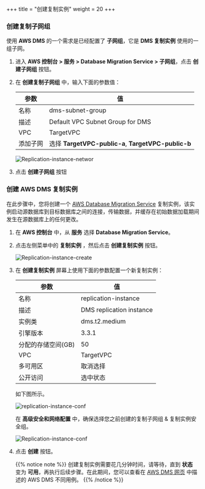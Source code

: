+++
title = "创建复制实例"
weight = 20
+++

### 创建复制子网组

使用 **AWS DMS** 的一个需求是已经配置了 **子网组**，它是 **DMS 复制实例** 使用的一组子网。

1. 进入 **AWS 控制台 > 服务 > Database Migration Service > 子网组**，点击 **创建子网组** 按钮。
2. 在 **创建复制子网组** 中，输入下面的参数值：

    | 参数                 | 值                       |
    | ------------------- | ------------------------ |
    | 名称                 | dms-subnet-group                 |
    | 描述                 | Default VPC Subnet Group for DMS |
    | VPC                 | TargetVPC                        |
    | 添加子网             | 选择 **TargetVPC-public-a**, **TargetVPC-public-b** |

    ![Replication-instance-networ](/db-mig/subnet-group.zh.png)

3. 点击 **创建子网组** 按钮

### 创建 AWS DMS 复制实例

在此步骤中，您将创建一个 <a href="https://aws.amazon.com/cn/dms/" target="_blank">AWS Database Migration Service</a> 复制实例，该实例启动源数据库到目标数据库之间的连接，传输数据，并缓存在初始数据加载期间发生在源数据库上的任何更改。


1. 在 **AWS 控制台** 中，从 **服务** 选择 **Database Migration Service**。  

2. 点击左侧菜单中的 **复制实例** ，然后点击 **创建复制实例** 按钮。

    ![Replication-instance-create](/db-mig/Replication-instance-create.zh.png)

3. 在 **创建复制实例** 屏幕上使用下面的参数配置一个新复制实例：

    | 参数                 | 值                       |
    | ------------------- | ------------------------ |
    | 名称                 | replication-instance     |
    | 描述                 | DMS replication instance |
    | 实例类               | dms.t2.medium            |
    | 引擎版本              | 3.3.1                    |
    | 分配的存储空间(GB)     | 50                      |
    | VPC                  | TargetVPC               |
    | 多可用区              | 取消选择                |
    | 公开访问              | 选中状态                  |

    如下图所示。


    ![replication-instance-conf](/db-mig/replication-instance-conf.zh.png)


    在 **高级安全和网络配置** 中，确保选择您之前创建的复制子网组 & 复制实例安全组。

    ![Replication-instance-conf](/db-mig/advanced-security.zh.png)



4. 点击 **创建** 按钮。

    {{% notice note %}}
创建复制实例需要花几分钟时间，请等待，直到 **状态** 变为 **可用**，再执行后续步骤。在此期间，您可以查看在 <a href="https://aws.amazon.com/cn/dms/" target="_blank">AWS DMS 网页</a> 中描述的 AWS DMS 不同用例。
{{% /notice %}}
